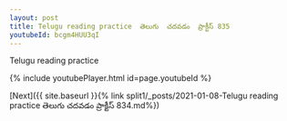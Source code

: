 ```yaml
---
layout: post
title: Telugu reading practice  తెలుగు  చదవడం  ప్రాక్టీస్ 835
youtubeId: bcgm4HUU3qI
---
```

 
 
Telugu reading practice
 
 
 
 
 


{% include youtubePlayer.html id=page.youtubeId %}
 
[Next]({{ site.baseurl }}{% link  split1/_posts/2021-01-08-Telugu reading practice  తెలుగు  చదవడం  ప్రాక్టీస్ 834.md%})
 
